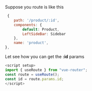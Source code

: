 Suppose you route is like this
```js
 {
    path: '/product/:id', 
    components: {
        default: Product,
        LeftSideBar: Sidebar
    },
    name: 'product',
},
```
Let see how you can get the **:id** params
```js
<script setup>
import { useRoute } from "vue-router";
const route = useRoute();
const id = route.params.id;
</script>
```